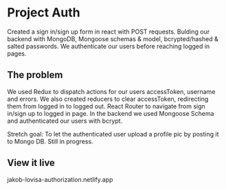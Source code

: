 # Project Auth

Created a sign in/sign up form in react with POST requests. Bulding our backend with MongoDB, Mongoose schemas & model, bcrypted/hashed & salted passwords. We authenticate our users before reaching logged in pages.

## The problem

We used Redux to dispatch actions for our users accessToken, username and errors. We also created reducers to clear accessToken, redirecting them from logged in to logged out. React Router to navigate from sign in/sign up to logged in page. In the backend we used Mongoose Schema and authenticated our users with bcrypt.

Stretch goal: To let the authenticated user upload a profile pic by posting it to Mongo DB. Still in progress.

## View it live

jakob-lovisa-authorization.netlify.app
